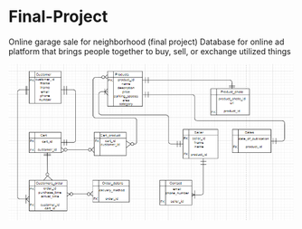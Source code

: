 # Final-Project
Online garage sale for neighborhood (final project)
Database for online ad platform that brings people together to buy, sell, or exchange utilized things





![ERD](erd.png)
